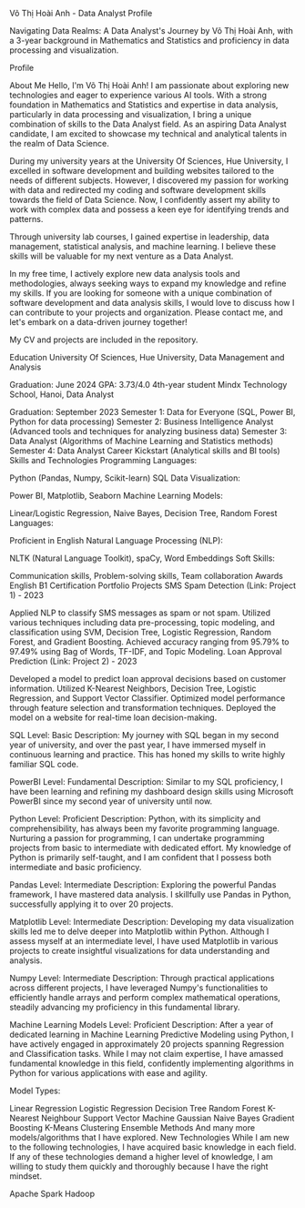 
Võ Thị Hoài Anh - Data Analyst Profile

Navigating Data Realms: A Data Analyst's Journey by Võ Thị Hoài Anh, with a 3-year background in Mathematics and Statistics and proficiency in data processing and visualization.

Profile

About Me
Hello, I'm Võ Thị Hoài Anh! I am passionate about exploring new technologies and eager to experience various AI tools. With a strong foundation in Mathematics and Statistics and expertise in data analysis, particularly in data processing and visualization, I bring a unique combination of skills to the Data Analyst field. As an aspiring Data Analyst candidate, I am excited to showcase my technical and analytical talents in the realm of Data Science.

During my university years at the University Of Sciences, Hue University, I excelled in software development and building websites tailored to the needs of different subjects. However, I discovered my passion for working with data and redirected my coding and software development skills towards the field of Data Science. Now, I confidently assert my ability to work with complex data and possess a keen eye for identifying trends and patterns.

Through university lab courses, I gained expertise in leadership, data management, statistical analysis, and machine learning. I believe these skills will be valuable for my next venture as a Data Analyst.

In my free time, I actively explore new data analysis tools and methodologies, always seeking ways to expand my knowledge and refine my skills. If you are looking for someone with a unique combination of software development and data analysis skills, I would love to discuss how I can contribute to your projects and organization. Please contact me, and let's embark on a data-driven journey together!

My CV and projects are included in the repository.

Education
University Of Sciences, Hue University, Data Management and Analysis

Graduation: June 2024
GPA: 3.73/4.0
4th-year student
Mindx Technology School, Hanoi, Data Analyst

Graduation: September 2023
Semester 1: Data for Everyone (SQL, Power BI, Python for data processing)
Semester 2: Business Intelligence Analyst (Advanced tools and techniques for analyzing business data)
Semester 3: Data Analyst (Algorithms of Machine Learning and Statistics methods)
Semester 4: Data Analyst Career Kickstart (Analytical skills and BI tools)
Skills and Technologies
Programming Languages:

Python (Pandas, Numpy, Scikit-learn)
SQL
Data Visualization:

Power BI, Matplotlib, Seaborn
Machine Learning Models:

Linear/Logistic Regression, Naive Bayes, Decision Tree, Random Forest
Languages:

Proficient in English
Natural Language Processing (NLP):

NLTK (Natural Language Toolkit), spaCy, Word Embeddings
Soft Skills:

Communication skills, Problem-solving skills, Team collaboration
Awards
English B1 Certification
Portfolio Projects
SMS Spam Detection (Link: Project 1) - 2023

Applied NLP to classify SMS messages as spam or not spam.
Utilized various techniques including data pre-processing, topic modeling, and classification using SVM, Decision Tree, Logistic Regression, Random Forest, and Gradient Boosting.
Achieved accuracy ranging from 95.79% to 97.49% using Bag of Words, TF-IDF, and Topic Modeling.
Loan Approval Prediction (Link: Project 2) - 2023

Developed a model to predict loan approval decisions based on customer information.
Utilized K-Nearest Neighbors, Decision Tree, Logistic Regression, and Support Vector Classifier.
Optimized model performance through feature selection and transformation techniques.
Deployed the model on a website for real-time loan decision-making.

SQL
Level: Basic
Description: My journey with SQL began in my second year of university, and over the past year, I have immersed myself in continuous learning and practice. This has honed my skills to write highly familiar SQL code.

PowerBI
Level: Fundamental
Description: Similar to my SQL proficiency, I have been learning and refining my dashboard design skills using Microsoft PowerBI since my second year of university until now.

Python
Level: Proficient
Description: Python, with its simplicity and comprehensibility, has always been my favorite programming language. Nurturing a passion for programming, I can undertake programming projects from basic to intermediate with dedicated effort. My knowledge of Python is primarily self-taught, and I am confident that I possess both intermediate and basic proficiency.

Pandas
Level: Intermediate
Description: Exploring the powerful Pandas framework, I have mastered data analysis. I skillfully use Pandas in Python, successfully applying it to over 20 projects.

Matplotlib
Level: Intermediate
Description: Developing my data visualization skills led me to delve deeper into Matplotlib within Python. Although I assess myself at an intermediate level, I have used Matplotlib in various projects to create insightful visualizations for data understanding and analysis.

Numpy
Level: Intermediate
Description: Through practical applications across different projects, I have leveraged Numpy's functionalities to efficiently handle arrays and perform complex mathematical operations, steadily advancing my proficiency in this fundamental library.

Machine Learning Models
Level: Proficient
Description: After a year of dedicated learning in Machine Learning Predictive Modeling using Python, I have actively engaged in approximately 20 projects spanning Regression and Classification tasks. While I may not claim expertise, I have amassed fundamental knowledge in this field, confidently implementing algorithms in Python for various applications with ease and agility.

Model Types:

Linear Regression
Logistic Regression
Decision Tree
Random Forest
K-Nearest Neighbour
Support Vector Machine
Gaussian Naive Bayes
Gradient Boosting
K-Means Clustering
Ensemble Methods
And many more models/algorithms that I have explored.
New Technologies
While I am new to the following technologies, I have acquired basic knowledge in each field. If any of these technologies demand a higher level of knowledge, I am willing to study them quickly and thoroughly because I have the right mindset.

Apache Spark
Hadoop
